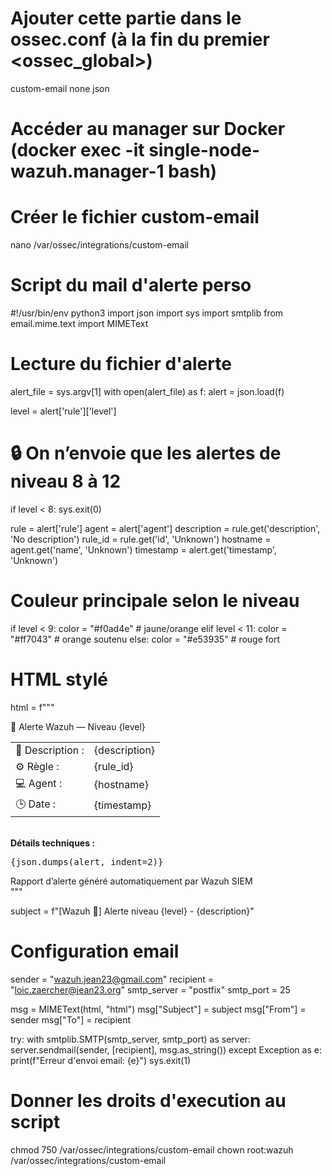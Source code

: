 # Ajouter cette partie dans le ossec.conf (à la fin du premier <ossec_global>)

  <integration>
    <name>custom-email</name>
    <hook_url>none</hook_url>
    <alert_format>json</alert_format>
  </integration>

# Accéder au manager sur Docker (docker exec -it single-node-wazuh.manager-1 bash)

# Créer le fichier custom-email
nano /var/ossec/integrations/custom-email

# Script du mail d'alerte perso 

#!/usr/bin/env python3
import json
import sys
import smtplib
from email.mime.text import MIMEText

# Lecture du fichier d'alerte
alert_file = sys.argv[1]
with open(alert_file) as f:
    alert = json.load(f)

level = alert['rule']['level']

# 🔒 On n’envoie que les alertes de niveau 8 à 12
if level < 8:
    sys.exit(0)

rule = alert['rule']
agent = alert['agent']
description = rule.get('description', 'No description')
rule_id = rule.get('id', 'Unknown')
hostname = agent.get('name', 'Unknown')
timestamp = alert.get('timestamp', 'Unknown')

# Couleur principale selon le niveau
if level < 9:
    color = "#f0ad4e"  # jaune/orange
elif level < 11:
    color = "#ff7043"  # orange soutenu
else:
    color = "#e53935"  # rouge fort

# HTML stylé
html = f"""
<html>
<head>
  <style>
    body {{
      font-family: 'Segoe UI', Roboto, sans-serif;
      background-color: #f5f6fa;
      padding: 30px;
    }}
    .card {{
      background: white;
      border-radius: 12px;
      box-shadow: 0 4px 15px rgba(0,0,0,0.08);
      max-width: 700px;
      margin: auto;
      overflow: hidden;
    }}
    .header {{
      background: {color};
      color: white;
      padding: 18px 25px;
      font-size: 22px;
      font-weight: 600;
      letter-spacing: 0.5px;
    }}
    .content {{
      padding: 20px 25px;
      color: #333;
    }}
    table {{
      width: 100%;
      border-collapse: collapse;
      margin-top: 10px;
    }}
    td {{
      padding: 8px;
      border-bottom: 1px solid #eee;
    }}
    td.label {{
      font-weight: 600;
      width: 30%;
      color: #444;
    }}
    pre {{
      background: #f4f4f4;
      padding: 10px;
      border-radius: 8px;
      overflow-x: auto;
      font-size: 13px;
    }}
    .footer {{
      text-align: center;
      color: #888;
      font-size: 12px;
      padding: 12px;
      background: #fafafa;
      border-top: 1px solid #eee;
    }}
  </style>
</head>
<body>
  <div class="card">
    <div class="header">🚨 Alerte Wazuh — Niveau {level}</div>
    <div class="content">
      <table>
        <tr><td class="label">📝 Description :</td><td>{description}</td></tr>
        <tr><td class="label">⚙️ Règle :</td><td>{rule_id}</td></tr>
        <tr><td class="label">💻 Agent :</td><td>{hostname}</td></tr>
        <tr><td class="label">🕒 Date :</td><td>{timestamp}</td></tr>
      </table>
      <br>
      <b>Détails techniques :</b>
      <pre>{json.dumps(alert, indent=2)}</pre>
    </div>
    <div class="footer">
      Rapport d’alerte généré automatiquement par Wazuh SIEM
    </div>
  </div>
</body>
</html>
"""

subject = f"[Wazuh 🚨] Alerte niveau {level} - {description}"

# Configuration email
sender = "wazuh.jean23@gmail.com"
recipient = "loic.zaercher@jean23.org"
smtp_server = "postfix"
smtp_port = 25

msg = MIMEText(html, "html")
msg["Subject"] = subject
msg["From"] = sender
msg["To"] = recipient

try:
    with smtplib.SMTP(smtp_server, smtp_port) as server:
        server.sendmail(sender, [recipient], msg.as_string())
except Exception as e:
    print(f"Erreur d'envoi email: {e}")
    sys.exit(1)



# Donner les droits d'execution au script

chmod 750 /var/ossec/integrations/custom-email
chown root:wazuh /var/ossec/integrations/custom-email
